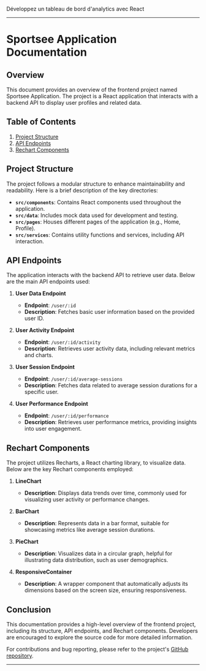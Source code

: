 Développez un tableau de bord d'analytics avec React

---

# Sportsee Application Documentation

## Overview

This document provides an overview of the frontend project named Sportsee Application. The project is a React application that interacts with a backend API to display user profiles and related data.

## Table of Contents

1. [Project Structure](#project-structure)
2. [API Endpoints](#api-endpoints)
3. [Rechart Components](#rechart-components)

## Project Structure

The project follows a modular structure to enhance maintainability and readability. Here is a brief description of the key directories:

- **`src/components`**: Contains React components used throughout the application.
- **`src/data`**: Includes mock data used for development and testing.
- **`src/pages`**: Houses different pages of the application (e.g., Home, Profile).
- **`src/services`**: Contains utility functions and services, including API interaction.

## API Endpoints

The application interacts with the backend API to retrieve user data. Below are the main API endpoints used:

1. **User Data Endpoint**
   - **Endpoint**: `/user/:id`
   - **Description**: Fetches basic user information based on the provided user ID.

2. **User Activity Endpoint**
   - **Endpoint**: `/user/:id/activity`
   - **Description**: Retrieves user activity data, including relevant metrics and charts.

3. **User Session Endpoint**
   - **Endpoint**: `/user/:id/average-sessions`
   - **Description**: Fetches data related to average session durations for a specific user.

4. **User Performance Endpoint**
   - **Endpoint**: `/user/:id/performance`
   - **Description**: Retrieves user performance metrics, providing insights into user engagement.

## Rechart Components

The project utilizes Recharts, a React charting library, to visualize data. Below are the key Rechart components employed:

1. **LineChart**
   - **Description**: Displays data trends over time, commonly used for visualizing user activity or performance changes.

2. **BarChart**
   - **Description**: Represents data in a bar format, suitable for showcasing metrics like average session durations.

3. **PieChart**
   - **Description**: Visualizes data in a circular graph, helpful for illustrating data distribution, such as user demographics.

4. **ResponsiveContainer**
   - **Description**: A wrapper component that automatically adjusts its dimensions based on the screen size, ensuring responsiveness.

## Conclusion

This documentation provides a high-level overview of the frontend project, including its structure, API endpoints, and Rechart components. Developers are encouraged to explore the source code for more detailed information.

For contributions and bug reporting, please refer to the project's [GitHub repository](https://github.com/Desdichado82/D-veloppez-un-tableau-de-bord-d-analytics-avec-React).

---

